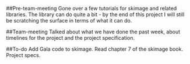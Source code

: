 ##Pre-team-meeting
Gone over a few tutorials for skimage and related libraries. The library can do quite a bit - by the end of this project I will still be scratching the surface in terms of what it can do.

##Team-meeting
Talked about what we have done the past week, about timelines for the project and the project specification.

##To-do
Add Gala code to skimage. Read chapter 7 of the skimage book. Project specs.